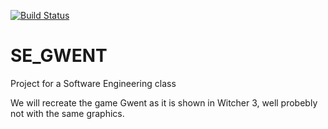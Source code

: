 [![Build Status](https://travis-ci.com/StefanGrad/SE_GWENT.svg?branch=master)](https://travis-ci.com/StefanGrad/SE_GWENT)

# SE_GWENT
Project for a Software Engineering class

We will recreate the game Gwent as it is shown in Witcher 3, well probebly not with the same graphics.
